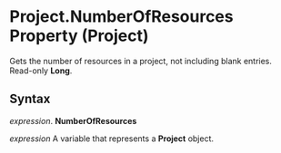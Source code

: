 
# Project.NumberOfResources Property (Project)

Gets the number of resources in a project, not including blank entries. Read-only  **Long**.


## Syntax

 _expression_. **NumberOfResources**

 _expression_ A variable that represents a **Project** object.

